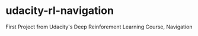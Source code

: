 # udacity-rl-navigation
 First Project from Udacity's Deep Reinforement Learning Course, Navigation
